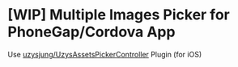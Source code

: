 # [WIP] Multiple Images Picker for PhoneGap/Cordova App

Use [uzysjung/UzysAssetsPickerController](https://github.com/uzysjung/UzysAssetsPickerController) Plugin (for iOS)
